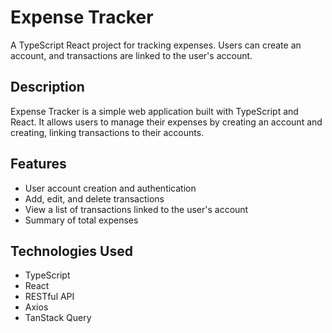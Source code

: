 # Expense Tracker

A TypeScript React project for tracking expenses. Users can create an account, and transactions are linked to the user's account.

## Description

Expense Tracker is a simple web application built with TypeScript and React. It allows users to manage their expenses by creating an account and creating, linking transactions to their accounts.

## Features

- User account creation and authentication
- Add, edit, and delete transactions
- View a list of transactions linked to the user's account
- Summary of total expenses

## Technologies Used

- TypeScript
- React
- RESTful API
- Axios
- TanStack Query
